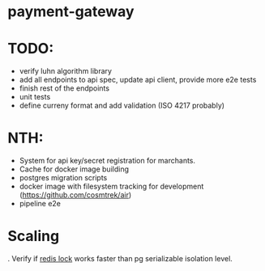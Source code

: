 # payment-gateway

# TODO:
* verify luhn algorithm library
* add all endpoints to api spec, update api client, provide more e2e tests
* finish rest of the endpoints
* unit tests
* define curreny format and add validation (ISO 4217 probably)

# NTH:
* System for api key/secret registration for marchants.
* Cache for docker image building
* postgres migration scripts
* docker image with filesystem tracking for development (https://github.com/cosmtrek/air)
* pipeline e2e

# Scaling
. Verify if [redis lock](https://github.com/bsm/redislock) works faster than pg serializable isolation level.

